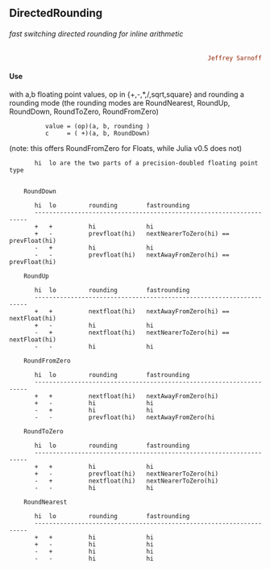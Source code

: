 ## DirectedRounding
###### fast switching directed rounding for inline arithmetic
```ruby
                                                       Jeffrey Sarnoff © 2016-Mar-22 « New York
```

#### Use

with a,b floating point values, op in {+,-,*,/,sqrt,square} and rounding a rounding mode
  (the rounding modes are RoundNearest, RoundUp, RoundDown, RoundToZero, RoundFromZero)

              value = (op)(a, b, rounding )       
              c     = ( +)(a, b, RoundDown)

  (note: this offers RoundFromZero for Floats, while Julia v0.5 does not)

```
       hi  lo are the two parts of a precision-doubled floating point type
       

    RoundDown
    
       hi  lo         rounding        fastrounding
       --------------------------------------------------------------------
       +   +          hi              hi
       +   -          prevfloat(hi)   nextNearerToZero(hi) == prevFloat(hi)
       -   +          hi              hi
       -   -          prevfloat(hi)   nextAwayFromZero(hi) == prevFloat(hi)
       
    RoundUp
    
       hi  lo         rounding        fastrounding
       --------------------------------------------------------------------
       +   +          nextfloat(hi)   nextAwayFromZero(hi) == nextFloat(hi)
       +   -          hi              hi
       -   +          nextfloat(hi)   nextNearerToZero(hi) == nextFloat(hi)
       -   -          hi              hi
       
    RoundFromZero
       
       hi  lo         rounding        fastrounding
       --------------------------------------------------------------------
       +   +          nextfloat(hi)   nextAwayFromZero(hi)
       +   -          hi              hi
       -   +          hi              hi
       -   -          prevfloat(hi)   nextAwayFromZero(hi
       
    RoundToZero
       
       hi  lo         rounding        fastrounding
       --------------------------------------------------------------------
       +   +          hi              hi
       +   -          prevfloat(hi)   nextNearerToZero(hi)
       -   +          nextfloat(hi)   nextNearerToZero(hi)
       -   -          hi              hi
       
    RoundNearest
       
       hi  lo         rounding        fastrounding
       --------------------------------------------------------------------
       +   +          hi              hi
       +   -          hi              hi
       -   +          hi              hi
       -   -          hi              hi
```

